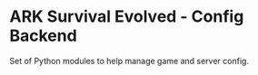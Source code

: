 # ARK Survival Evolved - Config Backend

Set of Python modules to help manage game and server config.